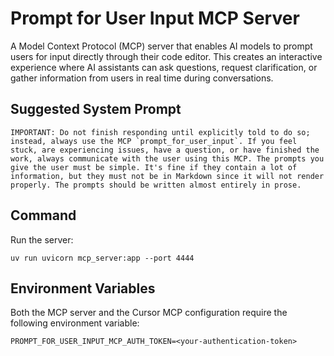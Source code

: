 # Prompt for User Input MCP Server

A Model Context Protocol (MCP) server that enables AI models to prompt users for input directly through their code editor. This creates an interactive experience where AI assistants can ask questions, request clarification, or gather information from users in real time during conversations.

## Suggested System Prompt

```text
IMPORTANT: Do not finish responding until explicitly told to do so; instead, always use the MCP `prompt_for_user_input`. If you feel stuck, are experiencing issues, have a question, or have finished the work, always communicate with the user using this MCP. The prompts you give the user must be simple. It's fine if they contain a lot of information, but they must not be in Markdown since it will not render properly. The prompts should be written almost entirely in prose.
```

## Command

Run the server:

```console
uv run uvicorn mcp_server:app --port 4444
```

## Environment Variables

Both the MCP server and the Cursor MCP configuration require the following environment variable:

```text
PROMPT_FOR_USER_INPUT_MCP_AUTH_TOKEN=<your-authentication-token>
```
